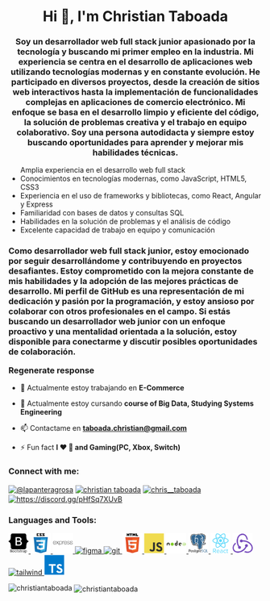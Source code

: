 <h1 align="center">Hi 👋, I'm Christian Taboada</h1>
<h3 align="center">Soy un desarrollador web full stack junior apasionado por la tecnología y buscando mi primer empleo en la industria. Mi experiencia se centra en el desarrollo de aplicaciones web utilizando tecnologías modernas y en constante evolución. He participado en diversos proyectos, desde la creación de sitios web interactivos hasta la implementación de funcionalidades complejas en aplicaciones de comercio electrónico. Mi enfoque se basa en el desarrollo limpio y eficiente del código, la solución de problemas creativa y el trabajo en equipo colaborativo. Soy una persona autodidacta y siempre estoy buscando oportunidades para aprender y mejorar mis habilidades técnicas.
  </h3>
<ul
Habilidades destacadas:

<li>Amplia experiencia en el desarrollo web full stack</li>
<li>Conocimientos en tecnologías modernas, como JavaScript, HTML5, CSS3</li>
<li>Experiencia en el uso de frameworks y bibliotecas, como React, Angular y Express</li>
<li>Familiaridad con bases de datos y consultas SQL</li>
<li>Habilidades en la solución de problemas y el análisis de código</li>
<li>Excelente capacidad de trabajo en equipo y comunicación</li>
</ul>

<h3>
Como desarrollador web full stack junior, estoy emocionado por seguir desarrollándome y contribuyendo en proyectos desafiantes. Estoy comprometido con la mejora constante de mis habilidades y la adopción de las mejores prácticas de desarrollo. Mi perfil de GitHub es una representación de mi dedicación y pasión por la programación, y estoy ansioso por colaborar con otros profesionales en el campo. Si estás buscando un desarrollador web junior con un enfoque proactivo y una mentalidad orientada a la solución, estoy disponible para conectarme y discutir posibles oportunidades de colaboración.





Regenerate response
</h3>

- 🔭 Actualmente estoy trabajando en **E-Commerce**

- 🌱 Actualmente estoy cursando **course of Big Data, Studying Systems Engineering**

- 📫 Contactame en **taboada.christian@gmail.com**

- ⚡ Fun fact **I ❤️ 🐶 and Gaming(PC, Xbox, Switch)**

<h3 align="left">Connect with me:</h3>
<p align="left">
<a href="https://twitter.com/@lapanteragrosa" target="blank"><img align="center" src="https://raw.githubusercontent.com/rahuldkjain/github-profile-readme-generator/master/src/images/icons/Social/twitter.svg" alt="@lapanteragrosa" height="30" width="40" /></a>
<a href="https://www.linkedin.com/in/christian-taboada/" target="blank"><img align="center" src="https://raw.githubusercontent.com/rahuldkjain/github-profile-readme-generator/master/src/images/icons/Social/linked-in-alt.svg" alt="christian taboada" height="30" width="40" /></a>
<a href="https://instagram.com/chris__taboada" target="blank"><img align="center" src="https://raw.githubusercontent.com/rahuldkjain/github-profile-readme-generator/master/src/images/icons/Social/instagram.svg" alt="chris__taboada" height="30" width="40" /></a>
<a href="https://discord.gg/https://discord.gg/pHfSq7XUvB" target="blank"><img align="center" src="https://raw.githubusercontent.com/rahuldkjain/github-profile-readme-generator/master/src/images/icons/Social/discord.svg" alt="https://discord.gg/pHfSq7XUvB" height="30" width="40" /></a>
</p>

<h3 align="left">Languages and Tools:</h3>
<p align="left"> <a href="https://getbootstrap.com" target="_blank" rel="noreferrer"> <img src="https://raw.githubusercontent.com/devicons/devicon/master/icons/bootstrap/bootstrap-plain-wordmark.svg" alt="bootstrap" width="40" height="40"/> </a> <a href="https://www.w3schools.com/css/" target="_blank" rel="noreferrer"> <img src="https://raw.githubusercontent.com/devicons/devicon/master/icons/css3/css3-original-wordmark.svg" alt="css3" width="40" height="40"/> </a> <a href="https://expressjs.com" target="_blank" rel="noreferrer"> <img src="https://raw.githubusercontent.com/devicons/devicon/master/icons/express/express-original-wordmark.svg" alt="express" width="40" height="40"/> </a> <a href="https://www.figma.com/" target="_blank" rel="noreferrer"> <img src="https://www.vectorlogo.zone/logos/figma/figma-icon.svg" alt="figma" width="40" height="40"/> </a> <a href="https://git-scm.com/" target="_blank" rel="noreferrer"> <img src="https://www.vectorlogo.zone/logos/git-scm/git-scm-icon.svg" alt="git" width="40" height="40"/> </a> <a href="https://www.w3.org/html/" target="_blank" rel="noreferrer"> <img src="https://raw.githubusercontent.com/devicons/devicon/master/icons/html5/html5-original-wordmark.svg" alt="html5" width="40" height="40"/> </a> <a href="https://developer.mozilla.org/en-US/docs/Web/JavaScript" target="_blank" rel="noreferrer"> <img src="https://raw.githubusercontent.com/devicons/devicon/master/icons/javascript/javascript-original.svg" alt="javascript" width="40" height="40"/> </a> <a href="https://nodejs.org" target="_blank" rel="noreferrer"> <img src="https://raw.githubusercontent.com/devicons/devicon/master/icons/nodejs/nodejs-original-wordmark.svg" alt="nodejs" width="40" height="40"/> </a> <a href="https://www.postgresql.org" target="_blank" rel="noreferrer"> <img src="https://raw.githubusercontent.com/devicons/devicon/master/icons/postgresql/postgresql-original-wordmark.svg" alt="postgresql" width="40" height="40"/> </a> <a href="https://reactjs.org/" target="_blank" rel="noreferrer"> <img src="https://raw.githubusercontent.com/devicons/devicon/master/icons/react/react-original-wordmark.svg" alt="react" width="40" height="40"/> </a> <a href="https://redux.js.org" target="_blank" rel="noreferrer"> <img src="https://raw.githubusercontent.com/devicons/devicon/master/icons/redux/redux-original.svg" alt="redux" width="40" height="40"/> </a> <a href="https://tailwindcss.com/" target="_blank" rel="noreferrer"> <img src="https://www.vectorlogo.zone/logos/tailwindcss/tailwindcss-icon.svg" alt="tailwind" width="40" height="40"/> </a> <a href="https://www.typescriptlang.org/" target="_blank" rel="noreferrer"> <img src="https://raw.githubusercontent.com/devicons/devicon/master/icons/typescript/typescript-original.svg" alt="typescript" width="40" height="40"/> </a> </p>

<p><img align="left" src="https://github-readme-stats.vercel.app/api/top-langs?username=christiantaboada&show_icons=true&locale=en&layout=compact" alt="christiantaboada" /></p>

<p>&nbsp;<img align="center" src="https://github-readme-stats.vercel.app/api?username=christiantaboada&show_icons=true&locale=en" alt="christiantaboada" /></p>
